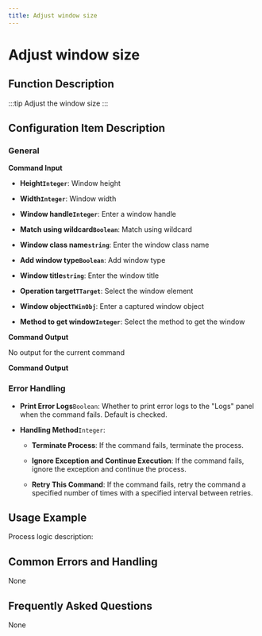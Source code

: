 ```yaml
---
title: Adjust window size
---
```


# Adjust window size

## Function Description

:::tip 
Adjust the window size
:::

## Configuration Item Description

### General

**Command Input**

- **Height`Integer`**: Window height

- **Width`Integer`**: Window width

- **Window handle`Integer`**: Enter a window handle

- **Match using wildcard`Boolean`**: Match using wildcard

- **Window class name`string`**: Enter the window class name

- **Add window type`Boolean`**: Add window type

- **Window title`string`**: Enter the window title

- **Operation target`TTarget`**: Select the window element

- **Window object`TWinObj`**: Enter a captured window object

- **Method to get window`Integer`**: Select the method to get the window


**Command Output**

No output for the current command


**Command Output**

### Error Handling

- **Print Error Logs**`Boolean`: Whether to print error logs to the "Logs" panel when the command fails. Default is checked. 

- **Handling Method**`Integer`:

    - **Terminate Process**: If the command fails, terminate the process.

    - **Ignore Exception and Continue Execution**: If the command fails, ignore the exception and continue the process.

    - **Retry This Command**: If the command fails, retry the command a specified number of times with a specified interval between retries.

## Usage Example

Process logic description:

## Common Errors and Handling

None

## Frequently Asked Questions

None

